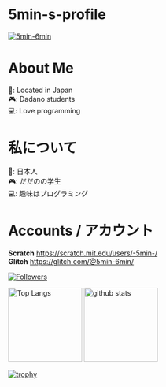 # 5min-s-profile
<p align="left">
  <a href="https://github.com/5min-6min/"> <img src="https://komarev.com/ghpvc/?username=5min-6min" alt="5min-6min"> </a>
</p>

# About Me    
🗾: Located in Japan  
🎮: Dadano students  
💻: Love programming  

# 私について  
🗾: 日本人  
🎮: だだのの学生  
💻: 趣味はプログラミング  

# Accounts / アカウント  
**Scratch** https://scratch.mit.edu/users/-5min-/   
**Glitch** https://glitch.com/@5min-6min/  

[![Followers](https://badgen.org/img/zenn/5min/followers?style=flat)](https://zenn.dev/5min)

<p align="left"> 
  <img alt="Top Langs" height="150px" src="https://github-readme-stats.vercel.app/api/top-langs/?username=5min-6min&layout=compact&show_icons=true" />
  <img alt="github stats" height="150px" src="https://github-readme-stats.vercel.app/api?username=5min-6min" />
</p>

[![trophy](https://github-profile-trophy.vercel.app/?username=5min-6min&theme=darkhub&column=-1)](https://github.com/ryo-ma/github-profile-trophy)
